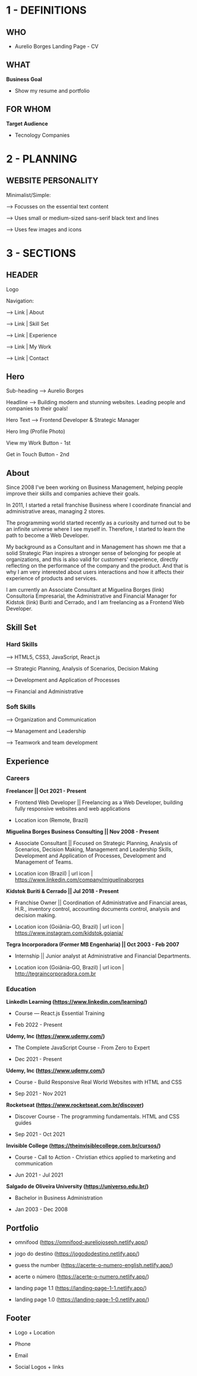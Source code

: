 # 1 - DEFINITIONS

## WHO
- Aurelio Borges Landing Page - CV

## WHAT
**Business Goal**
- Show my resume and portfolio

## FOR WHOM
**Target Audience**
- Tecnology Companies

# 2 - PLANNING

## WEBSITE PERSONALITY
Minimalist/Simple:

  --> Focusses on the essential text content
  
  --> Uses small or medium-sized sans-serif black text and lines
  
  --> Uses few images and icons

# 3 - SECTIONS

## HEADER

Logo

Navigation:

  --> Link | About
  
  --> Link | Skill Set
  
  --> Link | Experience
  
  --> Link | My Work
  
  --> Link | Contact

## Hero

Sub-heading --> Aurelio Borges

Headline --> Building modern and stunning websites. Leading people and companies to their goals!

Hero Text --> Frontend Developer & Strategic Manager

Hero Img (Profile Photo)

View my Work Button - 1st

Get in Touch Button - 2nd

## About

Since 2008 I've been working on Business Management, helping people improve their skills and companies achieve their goals.

In 2011, I started a retail franchise Business where I coordinate financial and administrative areas, managing 2 stores.

The programming world started recently as a curiosity and turned out to be an infinite universe where I see myself in. Therefore, I started to learn the path to become a Web Developer.

My background as a Consultant and in Management has shown me that a solid Strategic Plan inspires a stronger sense of belonging for people at organizations, and this is also valid for customers' experience, directly reflecting on the performance of the company and the product. And that is why I am very interested about users interactions and how it affects their experience of products and services.

I am currently an Associate Consultant at Miguelina Borges (link) Consultoria Empresarial, the Administrative and Financial Manager for Kidstok (link) Buriti and Cerrado, and I am freelancing as a Frontend Web Developer.

## Skill Set

### Hard Skills

  --> HTML5, CSS3, JavaScript, React.js
  
  --> Strategic Planning, Analysis of Scenarios, Decision Making
  
  --> Development and Application of Processes
  
  --> Financial and Administrative

### Soft Skills

  --> Organization and Communication
  
  --> Management and Leadership
  
  --> Teamwork and team development

## Experience

### Careers
  
  **Freelancer || Oct 2021 - Present**
  
  - Frontend Web Developer || Freelancing as a Web Developer, building fully responsive websites and web applications
  
  - Location icon (Remote, Brazil)

  **Miguelina Borges Business Consulting || Nov 2008 - Present**
  
  - Associate Consultant || Focused on Strategic Planning, Analysis of Scenarios, Decision Making, Management and Leadership Skills, Development and Application of Processes, Development and Management of Teams.
  
  - Location icon (Brazil) | url icon | https://www.linkedin.com/company/miguelinaborges

  **Kidstok Buriti & Cerrado || Jul 2018 - Present**
  
  - Franchise Owner || Coordination of Administrative and Financial areas, H.R., inventory control, accounting documents control, analysis and decision making.
  
  - Location icon (Goiânia-GO, Brazil) | url icon | https://www.instagram.com/kidstok.goiania/

  **Tegra Incorporadora (Former MB Engenharia) || Oct 2003 - Feb 2007**
  
  - Internship || Junior analyst at Administrative and Financial Departments.
  
  - Location icon (Goiânia-GO, Brazil) | url icon | http://tegraincorporadora.com.br

### Education

  **LinkedIn Learning (https://www.linkedin.com/learning/)**
  
  - Course — React.js Essential Training
  
  - Feb 2022 - Present

  **Udemy, Inc (https://www.udemy.com/)**
  
  - The Complete JavaScript Course - From Zero to Expert
  
  - Dec 2021 - Present

  **Udemy, Inc (https://www.udemy.com/)**
  
  - Course - Build Responsive Real World Websites with HTML and CSS
  
  - Sep 2021 - Nov 2021

  **Rocketseat (https://www.rocketseat.com.br/discover)**
  
  - Discover Course - The programming fundamentals. HTML and CSS guides
  
  - Sep 2021 - Oct 2021

  **Invisible College (https://theinvisiblecollege.com.br/cursos/)**
  
  - Course - Call to Action - Christian ethics applied to marketing and communication
  
  - Jun 2021 - Jul 2021

  **Salgado de Oliveira University (https://universo.edu.br/)**
  
  - Bachelor in Business Administration
  
  - Jan 2003 - Dec 2008

## Portfolio

- omnifood (https://omnifood-aureliojoseph.netlify.app/)

- jogo do destino (https://jogododestino.netlify.app/)

- guess the number (https://acerte-o-numero-english.netlify.app/)

- acerte o número (https://acerte-o-numero.netlify.app/)

- landing page 1.1 (https://landing-page-1-1.netlify.app/)

- landing page 1.0 (https://landing-page-1-0.netlify.app/)

## Footer

- Logo + Location

- Phone

- Email

- Social Logos + links
